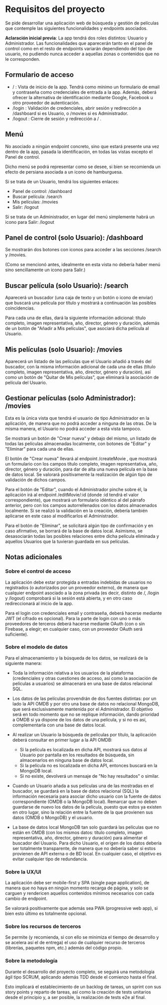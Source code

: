 
# Requisitos del proyecto 

Se pide desarrollar una aplicación web de búsqueda y gestión de películas que contemple las siguientes funcionalidades y endpoints asociados.

**Aclaración inicial previa**: La app tendrá dos roles distintos: Usuario y Administrador. Las funcionalidades que aparecerán tanto en el panel de control como en el resto de endpoints variarán dependiendo del tipo de usuario, no pudiendo nunca acceder a aquellas zonas o contenidos que no le corresponden.

## Formulario de acceso

- / : Vista de inicio de la app. Tendrá como mínimo un formulario de email y contraseña como credenciales de entrada a la app. Además, deberá ofrecer la alternativa de identificación mediante Google, Facebook u otro proveedor de autenticación.
- /login : Validación de credenciales, abrir sesión y redirección a /dashboard si es Usuario, o /movies si es Administrador.
- /logout : Cierre de sesión y redirección a / .

## Menú

No asociado a ningún endpoint concreto, sino que estará presente una vez dentro de la app, pasada la identificación, en todas las vistas excepto el Panel de control.

Dicho menú se podrá representar como se desee, si bien se recomienda un efecto de persiana asociada a un icono de hamburguesa.

Si se trata de un Usuario, tendrá los siguientes enlaces:

- Panel de control: /dashboard
- Buscar película: /search
- Mis películas: /movies
- Salir: /logout

Si se trata de un Administrador, en lugar del menú simplemente habrá un icono para Salir: /logout

## Panel de control (solo Usuario): /dashboard

Se mostrarán dos botones con iconos para acceder a las secciones /search y /movies.

(Como se mencionó antes, idealmente en esta vista no debería haber menú sino sencillamente un icono para Salir.)

## Buscar película (solo Usuario): /search

Aparecerá un buscador (una caja de texto y un botón o icono de enviar) que buscará una película por título y mostrará a continuación las posibles coincidencias.

Para cada una de ellas, dará la siguiente información adicional: título completo, imagen representativa, año, director, género y duración, además de un botón de "Añadir a Mis películas", que asociará dicha película al Usuario.

## Mis películas (solo Usuario):  /movies

Aparecerá un listado de las películas que el Usuario añadió a través del buscador, con la misma información adicional de cada una de ellas (título completo, imagen representativa, año, director, género y duración), así como un botón de "Quitar de Mis películas", que eliminará la asociación de película del Usuario.

## Gestionar películas (solo Administrador): /movies

Esta es la única vista que tendrá el usuario de tipo Administrador en la aplicación, de manera que no podrá acceder a ninguna de las otras. De la misma manera, el Usuario no podrá acceder a esta vista tampoco.

Se mostrará un botón de "Crear nueva" y debajo del mismo, un listado de todas las películas almacenadas localmente, con botones de "Editar" y "Eliminar" para cada una de ellas.

El botón de "Crear nueva" llevará al endpoint /createMovie , que mostrará un formulario con los campos título completo, imagen representativa, año, director, género y duración, para dar de alta una nueva película en la base de datos local. Se valorará positivamente la realización de algún tipo de validación de dichos campos.

Para el botón de "Editar", cuando el Administrador pinche sobre él, la aplicación irá al endpoint /editMovie/:id (donde :id tendrá el valor correspondiente), que mostrará un formulario idéntico al del párrafo anterior, pero con los campos autorrellenados con los datos almacenados localmente. Si se realizó la validación en la creación, debería también aplicarse en este caso al modificarlos el Administrador.

Para el botón de "Eliminar", se solicitará algún tipo de confirmación y en caso afirmativo, se borrará de la base de datos local. Asimismo, se desasociarán todas las posibles relaciones entre dicha película eliminada y aquellos Usuarios que la tuvieran guardada en sus películas.

## Notas adicionales

### Sobre el control de acceso

La aplicación debe estar protegida a entradas indebidas de usuarios no registrados (o autorizados por un proveedor externo), de manera que cualquier endpoint asociado a la zona privada (es decir, distinto de /, /login y /logout) comprobará si la sesión está abierta, y en otro caso  redireccionará al inicio de la app.

Para el login con credenciales email y contraseña, deberá hacerse mediante JWT (el cifrado es opcional). Para la parte de login con uno o más proveedores de terceros deberá hacerse mediante OAuth (con o sin Firebase, a elegir; en cualquier caso, con un proveedor OAuth será suficiente).

### Sobre el modelo de datos

Para el almacenamiento y la búsqueda de los datos, se realizará de la siguiente manera:

- Toda la información relativa a los usuarios de la plataforma (credenciales y otras cuestiones de acceso, así como la asociación de películas a usuarios) se almacenará en una base de datos relacional SQL.

- Los datos de las películas provendrán de dos fuentes distintas: por un lado la API OMDB y por otro una base de datos no relacional MongoDB, que será exclusivamente mantenida por el Administrador.
El objetivo será en todo momento que no se replique información, dando prioridad a OMDB si ya dispone de los datos de una película, y si no es así, complementarla con una base de datos local.

- Al realizar un Usuario la búsqueda de películas por título, la aplicación deberá consultar en primer lugar a la API OMDB:
    - Si la película es localizada en dicha API, mostrará sus datos al Usuario por pantalla en los resultados de búsqueda, sin almacenarlos en ninguna base de datos local.
    - Si la película no es localizada en dicha API, entonces buscará en la MongoDB local.
    - Si no existe, devolverá un mensaje de "No hay resultados" o similar.

- Cuando un Usuario añada a sus películas una de las mostradas en el buscador, se guardará en la base de datos relacional (SQL) la información necesaria para asociar dicho usuario con la fuente de datos correspondiente (OMDB o la MongoDB local).
Remarcar que no deben guardarse de nuevo los datos de la película, puesto que estos ya existen en otro lugar, sino la relación entre la fuente de la que provienen sus datos (OMDB o MongoDB) y el usuario.

- La base de datos local MongoDB tan solo guardará las películas que no están en OMDB (con los mismos datos: título completo, imagen representativa, año, director, género y duración) para alimentar el buscador del Usuario.
Para dicho Usuario, el origen de los datos debería ser totalmente transparente, de manera que no debería saber si estos provienen de API externa o de BD local. En cualquier caso, el objetivo es evitar cualquier tipo de redundancia.

### Sobre la UX/UI

La aplicación debe ser mobile-first y SPA (single page application), de manera que no haya en ningún momento recarga de página, y solo se carguen y rendericen aquellos contenidos mínimos necesarios con cada cambio de endpoint.

Se valorará positivamente que además sea PWA (progressive web app), si bien esto último es totalmente opcional.

### Sobre los recursos de terceros

Se permite (y recomienda, si con ello se minimiza el tiempo de desarrollo y se acelera así el de entrega) el uso de cualquier recurso de terceros (librerías, paquetes npm, etc.) además del código propio.

### Sobre la metodología

Durante el desarrollo del proyecto completo, se seguirá una metodología ágil tipo SCRUM, aplicando además TDD desde el comienzo hasta el final.

Esto implicará el establecimiento de un backlog de tareas, un sprint con sus story points y reparto de tareas, así como la creación de tests unitarios desde el principio y, a ser posible, la realización de tests e2e al final.